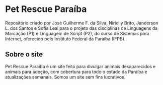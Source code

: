 # Pet Rescue Paraíba
Repositório criado por José Guilherme F. da Silva, Nirielly Brito, Janderson L. dos Santos e Sofia Leal para o projeto das disciplinas de Linguagens da Marcação (P1) e Linguagem de Script (P2), do curso de Sistemas para Internet, oferecido pelo Instituto Federal da Paraíba (IFPB).

## Sobre o site 
Pet Rescue Paraíba é um site feito para divulgar animais desaparecidos e animais para adoção, com cobertura para todo o estado da Paraíba e atualizações semanais. Somos um site sem fins lucrativos.


